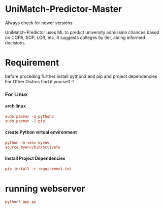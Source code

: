 # UniMatch-Predictor-Master
Always check for newer versions

UniMatch-Predictor uses ML to predict university admission chances based on CGPA, SOP, LOR, etc. It suggests colleges by tier, aiding informed decisions.

# Requirement
before proceding further install python3 and pip and project dependencies
For Other Distros find it yourself !!
### For Linux
#### arch linux
```conf
sudo pacman -S python3
sudo pacman -S pip
```
#### create Python virtual environment
```conf
python -m venv myenv
source myenv/bin/activate
```
#### Install Project Dependencies
```conf
pip install -r requirement.txt
```
# running webserver
```conf
python3 app.py
```
